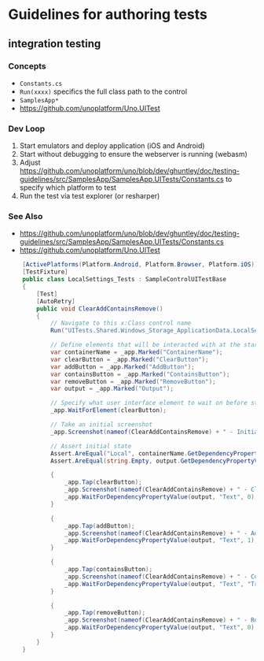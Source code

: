 # Guidelines for authoring tests


## integration testing

### Concepts

- `Constants.cs`
- `Run(xxxx)` specifics the full class path to the control
- `SamplesApp*`
- https://github.com/unoplatform/Uno.UITest

### Dev Loop

1. Start emulators and deploy application (iOS and Android)
1. Start without debugging to ensure the webserver is running (webasm)
1. Adjust https://github.com/unoplatform/uno/blob/dev/ghuntley/doc/testing-guidelines/src/SamplesApp/SamplesApp.UITests/Constants.cs to specify which platform to test
1. Run the test via test explorer (or resharper)

### See Also

- https://github.com/unoplatform/uno/blob/dev/ghuntley/doc/testing-guidelines/src/SamplesApp/SamplesApp.UITests/Constants.cs
- https://github.com/unoplatform/Uno.UITest


```csharp
	[ActivePlatforms(Platform.Android, Platform.Browser, Platform.iOS)]
	[TestFixture]
	public class LocalSettings_Tests : SampleControlUITestBase
	{
		[Test]
		[AutoRetry]
		public void ClearAddContainsRemove()
		{
			// Navigate to this x:Class control name
			Run("UITests.Shared.Windows_Storage_ApplicationData.LocalSettings");

			// Define elements that will be interacted with at the start of the test
			var containerName = _app.Marked("ContainerName");
			var clearButton = _app.Marked("ClearButton");
			var addButton = _app.Marked("AddButton");
			var containsButton = _app.Marked("ContainsButton");
			var removeButton = _app.Marked("RemoveButton");
			var output = _app.Marked("Output");

			// Specify what user interface element to wait on before starting test execution
			_app.WaitForElement(clearButton);

			// Take an initial screenshot
			_app.Screenshot(nameof(ClearAddContainsRemove) + " - Initial State");

			// Assert initial state
			Assert.AreEqual("Local", containerName.GetDependencyPropertyValue("Text")?.ToString());
			Assert.AreEqual(string.Empty, output.GetDependencyPropertyValue("Text")?.ToString());

			{
				_app.Tap(clearButton);
				_app.Screenshot(nameof(ClearAddContainsRemove) + " - Clear Button");
				_app.WaitForDependencyPropertyValue(output, "Text", 0);
			}

			{
				_app.Tap(addButton);
				_app.Screenshot(nameof(ClearAddContainsRemove) + " - Add Button");
				_app.WaitForDependencyPropertyValue(output, "Text", 1);
			}

			{
				_app.Tap(containsButton);
				_app.Screenshot(nameof(ClearAddContainsRemove) + " - Contains Button");
				_app.WaitForDependencyPropertyValue(output, "Text", "True");
			}

			{
				_app.Tap(removeButton);
				_app.Screenshot(nameof(ClearAddContainsRemove) + " - Remove Button");
				_app.WaitForDependencyPropertyValue(output, "Text", 0);
			}
		}
	}
```
